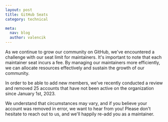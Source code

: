 ```yaml
---
layout: post
title: GitHub Seats
category: technical

meta:
  nav: blog
  author: valencik
---
```


As we continue to grow our community on GitHub, we've encountered a challenge with our seat limit for maintainers.
It's important to note that each maintainer seat incurs a fee.
By managing our maintainers more efficiently, we can allocate resources effectively and sustain the growth of our community.

In order to be able to add new members, we've recently conducted a review and removed 25 accounts that have not been active on the organization since January 1st, 2023.

We understand that circumstances may vary, and if you believe your account was removed in error, we want to hear from you!
Please don't hesitate to reach out to us, and we'll happily re-add you as a maintainer.
